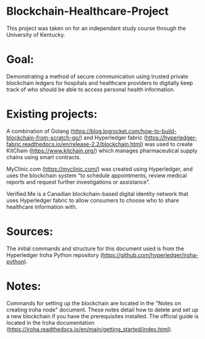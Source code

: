 # Blockchain-Healthcare-Project

This project was taken on for an independant study course through the University of Kentucky.

# Goal: 

Demonstrating a method of secure communication using trusted private blockchain ledgers for hospitals and healthcare providers to digitally keep track of who should be able to access personal health information. 

# Existing projects: 

A combination of Golang (https://blog.logrocket.com/how-to-build-blockchain-from-scratch-go/) and Hyperledger fabric (https://hyperledger-fabric.readthedocs.io/en/release-2.2/blockchain.html) was used to create KitChain (https://www.kitchain.org/) which manages pharmaceutical supply chains using smart contracts.
	
MyClinic.com (https://myclinic.com/) was created using Hyperledger, and uses the blockchain system “to schedule appointments, review medical reports and request further investigations or assistance”.
	
Verified.Me is a Canadian blockchain-based digital identity network that uses Hyperledger fabric to allow consumers to choose who to share healthcare information with.

# Sources: 

The initial commands and structure for this document used is from the Hyperledger Iroha Python repository (https://github.com/hyperledger/iroha-python).

# Notes:

Commands for setting up the blockchain are located in the "Notes on creating iroha node" document. These notes detail how to delete and set up a new blockchain if you have the prerequisites installed. The official guide is located in the Iroha documentation (https://iroha.readthedocs.io/en/main/getting_started/index.html).
